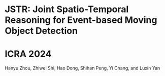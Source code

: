 # JSTR: Joint Spatio-Temporal Reasoning for Event-based Moving Object Detection
# ICRA 2024
Hanyu Zhou, Zhiwei Shi, Hao Dong, Shihan Peng, Yi Chang, and Luxin Yan


